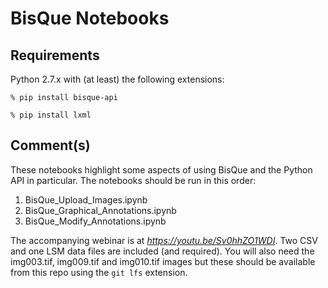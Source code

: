 # BisQue Notebooks #

## Requirements ##

Python 2.7.x with (at least) the following extensions:

 `% pip install bisque-api`

 `% pip install lxml`

## Comment(s) ##

These notebooks highlight some aspects of using BisQue and the 
Python API in particular. The notebooks should be run in this 
order:

  1. BisQue_Upload_Images.ipynb
  2. BisQue_Graphical_Annotations.ipynb
  3. BisQue_Modify_Annotations.ipynb

The accompanying webinar is at _https://youtu.be/Sv0hhZO1WDI_.
Two CSV and one LSM data files are included (and required). You will 
also need the img003.tif, img009.tif and img010.tif images but these
should be available from this repo using the `git lfs` extension.

